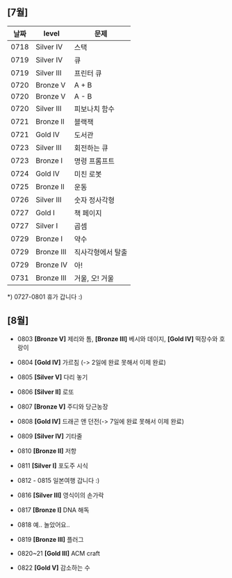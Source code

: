  
## [7월]

| 날짜         | level        | 문제         |
| ------------ | ------------ | ------------ |
| 0718         | Silver IV    | 스택         |
| 0719         | Silver IV    | 큐           |
| 0719         | Silver III   | 프린터 큐    |
| 0720         | Bronze V     | A + B        |
| 0720         | Bronze V     | A - B        |
| 0720         | Silver III   | 피보나치 함수 |
| 0721         | Bronze II    | 블랙잭       |
| 0721         | Gold IV      | 도서관       |
| 0723         | Silver III   | 회전하는 큐   |
| 0723         | Bronze I     | 명령 프롬프트 |
| 0724         | Gold IV      | 미친 로봇    |
| 0725         | Bronze II    | 운동         |
| 0726         | Silver III   | 숫자 정사각형 | 
| 0727         | Gold I       | 책 페이지    |
| 0727         | Silver I     | 곱셈         |
| 0729         | Bronze I     | 약수         |
| 0729         | Bronze III   | 직사각형에서 탈출|
| 0729         | Bronze IV    | 아!         |
| 0731         | Bronze III   | 거울, 오! 거울|

*) 0727-0801 휴가 갑니다 :)



## [8월]
  
+ 0803  __[Bronze V]__   제리와 톰, __[Bronze III]__   베시와 데이지, __[Gold IV]__   떡장수와 호랑이

+ 0804  __[Gold IV]__   가르침 (-> 2일에 완료 못해서 이제 완료)

+ 0805  __[Silver V]__   다리 놓기

+ 0806  __[Silver II]__   로또

+ 0807  __[Bronze V]__   주디와 당근농장

+ 0808  __[Gold IV]__   드래곤 앤 던전(-> 7일에 완료 못해서 이제 완료)

+ 0809  __[Silver IV]__   기타줄

+ 0810  __[Bronze II]__   저항

+ 0811  __[Silver I]__   포도주 시식

+ 0812 - 0815 일본여행 갑니다 :)

+ 0816  __[Silver III]__   영식이의 손가락

+ 0817  __[Bronze I]__   DNA 해독

+ 0818 예.. 놀았어요..

+ 0819  __[Bronze III]__   플러그

+ 0820~21  __[Gold III]__   ACM craft

+ 0822  __[Gold V]__   감소하는 수      



